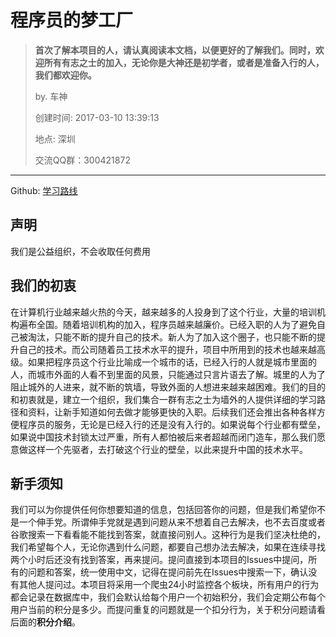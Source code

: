 # 程序员的梦工厂

> **首次了解本项目的人，请认真阅读本文档，以便更好的了解我们。同时，欢迎所有有志之士的加入，无论你是大神还是初学者，或者是准备入行的人，我们都欢迎你。**
>
> by. 车神 
>
> 创建时间: 2017-03-10 13:39:13 
>
> 地点: 深圳 
>
> 交流QQ群：300421872

-----

Github: [学习路线](https://github.com/Zeusw/DreamWork/wiki/%E5%AD%A6%E4%B9%A0%E8%B7%AF%E5%BE%84)


## 声明
我们是公益组织，不会收取任何费用


## 我们的初衷
在计算机行业越来越火热的今天，越来越多的人投身到了这个行业，大量的培训机构遍布全国。随着培训机构的加入，程序员越来越廉价。已经入职的人为了避免自己被淘汰，只能不断的提升自己的技术。新人为了加入这个圈子，也只能不断的提升自己的技术。而公司随着员工技术水平的提升，项目中所用到的技术也越来越高级。如果把程序员这个行业比喻成一个城市的话，已经入行的人就是城市里面的人，而城市外面的人看不到里面的风景，只能通过只言片语去了解。城里的人为了阻止城外的人进来，就不断的筑墙，导致外面的人想进来越来越困难。我们的目的和初衷就是，建立一个组织，我们集合一群有志之士为墙外的人提供详细的学习路径和资料，让新手知道如何去做才能够更快的入职。后续我们还会推出各种各样方便程序员的服务，无论是已经入行的还是没有入行的。如果说每个行业都有壁垒，如果说中国技术封锁太过严重，所有人都怕被后来者超越而闭门造车，那么我们愿意做这样一个先驱者，去打破这个行业的壁垒，以此来提升中国的技术水平。


## 新手须知
我们可以为你提供任何你想要知道的信息，包括回答你的问题，但是我们希望你不是一个伸手党。所谓伸手党就是遇到问题从来不想着自己去解决，也不去百度或者谷歌搜索一下看看能不能找到答案，就直接问别人。这种行为是我们坚决杜绝的，我们希望每个人，无论你遇到什么问题，都要自己想办法去解决，如果在连续寻找两个小时后还没有找到答案，再来提问。提问直接到本项目的Issues中提问，所有的问题和答案，统一使用中文，记得在提问前先在Issues中搜索一下，确认没有其他人提问过。本项目将采用一个爬虫24小时监控各个板块，所有用户的行为都会记录在数据库中，我们会默认给每个用户一个初始积分，我们会定期公布每个用户当前的积分是多少。而提问重复的问题就是一个扣分行为，关于积分问题请看后面的**积分介绍**。
